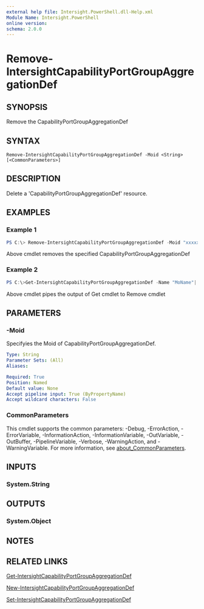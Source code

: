 ```yaml
---
external help file: Intersight.PowerShell.dll-Help.xml
Module Name: Intersight.PowerShell
online version:
schema: 2.0.0
---
```


# Remove-IntersightCapabilityPortGroupAggregationDef

## SYNOPSIS
Remove the CapabilityPortGroupAggregationDef

## SYNTAX

```
Remove-IntersightCapabilityPortGroupAggregationDef -Moid <String> [<CommonParameters>]
```

## DESCRIPTION
Delete a &apos;CapabilityPortGroupAggregationDef&apos; resource.

## EXAMPLES

### Example 1
```powershell
PS C:\> Remove-IntersightCapabilityPortGroupAggregationDef -Moid "xxxxxxxxxxxxxxxxxxxxxxxxxxx"
```
Above cmdlet removes the specified CapabilityPortGroupAggregationDef 

### Example 2
```powershell
PS C:\>Get-IntersightCapabilityPortGroupAggregationDef -Name "MoName"|  Remove-IntersightCapabilityPortGroupAggregationDef
```
Above cmdlet pipes the output of Get cmdlet to Remove cmdlet

## PARAMETERS

### -Moid
Specifyies the Moid of CapabilityPortGroupAggregationDef.

```yaml
Type: String
Parameter Sets: (All)
Aliases:

Required: True
Position: Named
Default value: None
Accept pipeline input: True (ByPropertyName)
Accept wildcard characters: False
```

### CommonParameters
This cmdlet supports the common parameters: -Debug, -ErrorAction, -ErrorVariable, -InformationAction, -InformationVariable, -OutVariable, -OutBuffer, -PipelineVariable, -Verbose, -WarningAction, and -WarningVariable. For more information, see [about_CommonParameters](http://go.microsoft.com/fwlink/?LinkID=113216).

## INPUTS

### System.String

## OUTPUTS

### System.Object
## NOTES

## RELATED LINKS

[Get-IntersightCapabilityPortGroupAggregationDef](./Get-IntersightCapabilityPortGroupAggregationDef.md)

[New-IntersightCapabilityPortGroupAggregationDef](./New-IntersightCapabilityPortGroupAggregationDef.md)

[Set-IntersightCapabilityPortGroupAggregationDef](./Set-IntersightCapabilityPortGroupAggregationDef.md)

